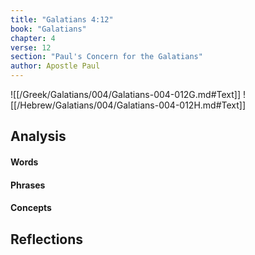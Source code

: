 ```yaml
---
title: "Galatians 4:12"
book: "Galatians"
chapter: 4
verse: 12
section: "Paul's Concern for the Galatians"
author: Apostle Paul
---
```

![[/Greek/Galatians/004/Galatians-004-012G.md#Text]]
![[/Hebrew/Galatians/004/Galatians-004-012H.md#Text]]

## Analysis

#### Words

#### Phrases

#### Concepts

## Reflections
